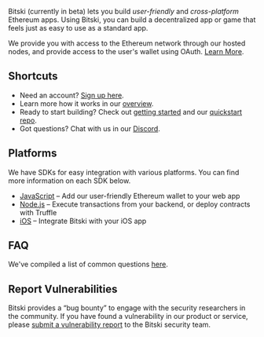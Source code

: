 Bitski (currently in beta) lets you build *user-friendly* and *cross-platform* Ethereum apps. Using Bitski, you can build a decentralized app or game that feels just as easy to use as a standard app.

We provide you with access to the Ethereum network through our hosted nodes, and provide access to the user's wallet using OAuth. [Learn More](overview.md).

## Shortcuts

- Need an account? <a href="https://bitski.com/account/" target="_blank">Sign up here</a>.
- Learn more how it works in our [overview](overview.md).
- Ready to start building? Check out [getting started](getting-started.md) and our [quickstart repo](https://github.com/BitskiCo/quickstart).
- Got questions? Chat with us in our <a href="https://discord.gg/5f6pAFN" target="_blank">Discord</a>.

## Platforms

We have SDKs for easy integration with various platforms. You can find more information on each SDK below.

- [JavaScript](https://bitskico.github.io/bitski-js/) – Add our user-friendly Ethereum wallet to your web app
- [Node.js](https://github.com/BitskiCo/bitski-node/) – Execute transactions from your backend, or deploy contracts with Truffle
- [iOS](https://bitskico.github.io/bitski-ios/) – Integrate Bitski with your iOS app

## FAQ

We've compiled a list of common questions [here](faq.md).

## Report Vulnerabilities
Bitski provides a “bug bounty” to engage with the security researchers in the community. If you have found a vulnerability in our product or service, please [submit a vulnerability report](https://www.bitski.com/bounty) to the Bitski security team.
